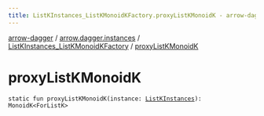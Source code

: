 ```yaml
---
title: ListKInstances_ListKMonoidKFactory.proxyListKMonoidK - arrow-dagger
---
```


[arrow-dagger](../../index.html) / [arrow.dagger.instances](../index.html) / [ListKInstances_ListKMonoidKFactory](index.html) / [proxyListKMonoidK](./proxy-list-k-monoid-k.html)

# proxyListKMonoidK

`static fun proxyListKMonoidK(instance: `[`ListKInstances`](../-list-k-instances/index.html)`): MonoidK<ForListK>`